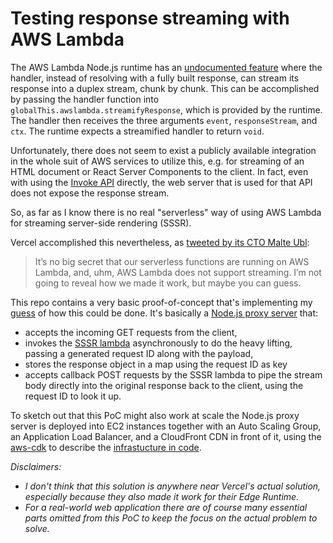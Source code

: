 # Testing response streaming with AWS Lambda

The AWS Lambda Node.js runtime has an
[undocumented feature](https://gist.github.com/magJ/63bac8198469b6a25d5697ad490d31e6)
where the handler, instead of resolving with a fully built response, can stream
its response into a duplex stream, chunk by chunk. This can be accomplished by
passing the handler function into `globalThis.awslambda.streamifyResponse`,
which is provided by the runtime. The handler then receives the three arguments
`event`, `responseStream`, and `ctx`. The runtime expects a streamified handler
to return `void`.

Unfortunately, there does not seem to exist a publicly available integration in
the whole suit of AWS services to utilize this, e.g. for streaming of an HTML
document or React Server Components to the client. In fact, even with using the
[Invoke API](https://docs.aws.amazon.com/lambda/latest/dg/API_Invoke.html)
directly, the web server that is used for that API does not expose the response
stream.

So, as far as I know there is no real "serverless" way of using AWS Lambda for
streaming server-side rendering (SSSR).

Vercel accomplished this nevertheless, as
[tweeted by its CTO Malte Ubl](https://twitter.com/cramforce/status/1584966279030792192):

> It’s no big secret that our serverless functions are running on AWS Lambda,
> and, uhm, AWS Lambda does not support streaming. I’m not going to reveal how
> we made it work, but maybe you can guess.

This repo contains a very basic proof-of-concept that's implementing my
[guess](https://twitter.com/unstubbable/status/1620771363580694534) of how this
could be done. It's basically a
[Node.js proxy server](https://github.com/unstubbable/lambda-streaming/blob/main/src/proxy/index.js)
that:

- accepts the incoming GET requests from the client,
- invokes the
  [SSSR lambda](https://github.com/unstubbable/lambda-streaming/blob/main/src/handler/index.ts)
  asynchronously to do the heavy lifting, passing a generated request ID along
  with the payload,
- stores the response object in a map using the request ID as key
- accepts callback POST requests by the SSSR lambda to pipe the stream body
  directly into the original response back to the client, using the request ID
  to look it up.

To sketch out that this PoC might also work at scale the Node.js proxy server is
deployed into EC2 instances together with an Auto Scaling Group, an Application
Load Balancer, and a CloudFront CDN in front of it, using the
[aws-cdk](https://aws.amazon.com/cdk/) to describe the
[infrastucture in code](https://github.com/unstubbable/lambda-streaming/blob/main/create-stack.js).

_Disclaimers:_

- _I don't think that this solution is anywhere near Vercel's actual solution,
  especially because they also made it work for their Edge Runtime._
- _For a real-world web application there are of course many essential parts
  omitted from this PoC to keep the focus on the actual problem to solve._
